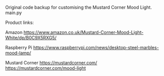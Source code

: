 Original code backup for customising the Mustard Corner Mood Light.
main.py



Product links:

Amazon
https://www.amazon.co.uk/Mustard-Corner-Mood-Light-White/dp/B0C9X5RXG5/

Raspberry Pi
https://www.raspberrypi.com/news/desktop-steel-marbles-mood-lamp/

Mustard Corner
https://mustardcorner.com/
https://mustardcorner.com/mood-light
